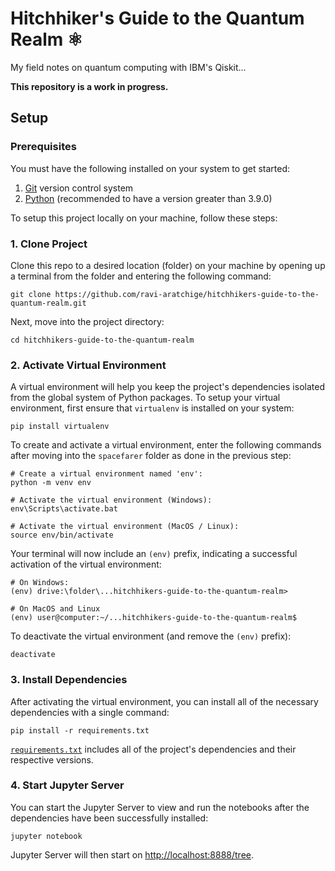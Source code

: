 # Hitchhiker's Guide to the Quantum Realm ⚛

My field notes on quantum computing with IBM's Qiskit...

<b>This repository is a work in progress.</b>

## Setup

### Prerequisites

You must have the following installed on your system to get started:

1. <a href="https://git-scm.com/">Git</a> version control system
2. <a href="https://www.python.org/">Python</a> (recommended to have a version greater than 3.9.0)

To setup this project locally on your machine, follow these steps:

### 1. Clone Project

Clone this repo to a desired location (folder) on your machine by opening up a terminal from the folder and entering the following command:

```shell
git clone https://github.com/ravi-aratchige/hitchhikers-guide-to-the-quantum-realm.git
```

Next, move into the project directory:

```shell
cd hitchhikers-guide-to-the-quantum-realm
```

### 2. Activate Virtual Environment

A virtual environment will help you keep the project's dependencies isolated from the global system of Python packages. To setup your virtual environment, first ensure that `virtualenv` is installed on your system:

```shell
pip install virtualenv
```

To create and activate a virtual environment, enter the following commands after moving into the `spacefarer` folder as done in the previous step:

```shell
# Create a virtual environment named 'env':
python -m venv env

# Activate the virtual environment (Windows):
env\Scripts\activate.bat

# Activate the virtual environment (MacOS / Linux):
source env/bin/activate
```

Your terminal will now include an `(env)` prefix, indicating a successful activation of the virtual environment:

```shell
# On Windows:
(env) drive:\folder\...hitchhikers-guide-to-the-quantum-realm>

# On MacOS and Linux
(env) user@computer:~/...hitchhikers-guide-to-the-quantum-realm$
```

To deactivate the virtual environment (and remove the `(env)` prefix):

```shell
deactivate
```

### 3. Install Dependencies

After activating the virtual environment, you can install all of the necessary dependencies with a single command:

```shell
pip install -r requirements.txt
```

<a href="https://github.com/ravi-aratchige/hitchhikers-guide-to-the-quantum-realm/blob/main/requirements.txt">`requirements.txt`</a> includes all of the project's dependencies and their respective versions.

### 4. Start Jupyter Server

You can start the Jupyter Server to view and run the notebooks after the dependencies have been successfully installed:

```shell
jupyter notebook
```

Jupyter Server will then start on <a href="http://localhost:8888/tree">http://localhost:8888/tree</a>.
